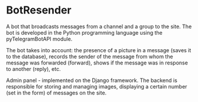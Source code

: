 # BotResender
A bot that broadcasts messages from a channel and a group to the site. The bot is developed in the Python programming language using the pyTelegramBotAPI module.

The bot takes into account: the presence of a picture in a message (saves it to the database), records the sender of the message from whom the message was forwarded (forward), shows if the message was in response to another (reply), etc.

Admin panel - implemented on the Django framework. The backend is responsible for storing and managing images, displaying a certain number (set in the form) of messages on the site.
